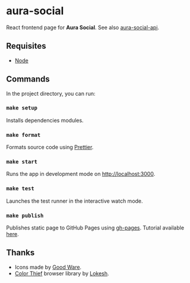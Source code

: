# aura-social

React frontend page for **Aura Social**. See also [aura-social-api](https://github.com/fernandomachado90/aura-social-api).

## Requisites

- [Node](https://nodejs.org/en/)

## Commands

In the project directory, you can run:

### `make setup`

Installs dependencies modules.

### `make format`

Formats source code using [Prettier](https://www.npmjs.com/package/prettier).

### `make start`

Runs the app in development mode on [http://localhost:3000](http://localhost:3000).

### `make test`

Launches the test runner in the interactive watch mode.

### `make publish`

Publishes static page to GitHub Pages using [gh-pages](https://github.com/tschaub/gh-pages). Tutorial available [here](https://dev.to/yuribenjamin/how-to-deploy-react-app-in-github-pages-2a1f).

## Thanks

- Icons made by [Good Ware](https://www.flaticon.com/authors/good-ware).
- [Color Thief](https://github.com/lokesh/color-thief/) browser library by [Lokesh](https://github.com/lokesh/).

